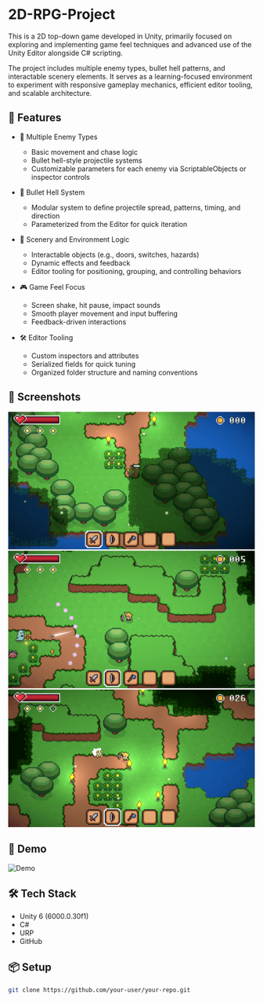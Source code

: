# 2D-RPG-Project

This is a 2D top-down game developed in Unity, primarily focused on exploring and implementing game feel techniques and advanced use of the Unity Editor alongside C# scripting.

The project includes multiple enemy types, bullet hell patterns, and interactable scenery elements. It serves as a learning-focused environment to experiment with responsive gameplay mechanics, efficient editor tooling, and scalable architecture.

## 🚀 Features
- 🔫 Multiple Enemy Types
  - Basic movement and chase logic
  - Bullet hell-style projectile systems
  - Customizable parameters for each enemy via ScriptableObjects or inspector controls

- 🎇 Bullet Hell System
  - Modular system to define projectile spread, patterns, timing, and direction
  - Parameterized from the Editor for quick iteration


- 🧱 Scenery and Environment Logic
  - Interactable objects (e.g., doors, switches, hazards)
  - Dynamic effects and feedback
  - Editor tooling for positioning, grouping, and controlling behaviors

- 🎮 Game Feel Focus
  - Screen shake, hit pause, impact sounds
  - Smooth player movement and input buffering
  - Feedback-driven interactions

- 🛠️ Editor Tooling
  - Custom inspectors and attributes
  - Serialized fields for quick tuning
  - Organized folder structure and naming conventions

## 📸 Screenshots

![Screenshot](ReadMeImages/1.png)
![Screenshot](ReadMeImages/2.png)
![Screenshot](ReadMeImages/3.png)

## 🎥 Demo

![Demo](ReadMeImages/teste1.gif)

## 🛠️ Tech Stack
- Unity 6 (6000.0.30f1)
- C#
- URP
- GitHub

## 📦 Setup

```bash
git clone https://github.com/your-user/your-repo.git
